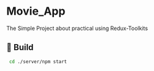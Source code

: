 # Movie_App
The Simple Project about practical using Redux-Toolkits
## :hammer: Build
```sh
 cd ./server/npm start
```
